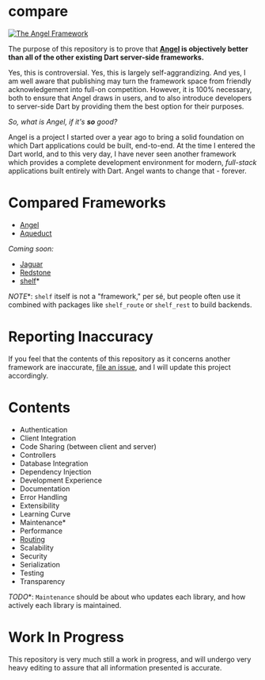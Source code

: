 # compare
[![The Angel Framework](https://angel-dart.github.io/images/logo.png)](https://github.com/angel-dart/angel/wiki)

The purpose of this repository is to prove that
**[Angel](https://github.com/angel-dart/angel/wiki) is objectively better
than all of the other existing Dart server-side frameworks.**

Yes, this is controversial. Yes, this is largely self-aggrandizing. And yes, I
am well aware that publishing may turn the framework space from friendly
acknowledgement into full-on competition. However, it is 100% necessary, both to
ensure that Angel draws in users, and to also introduce developers to server-side
Dart by providing them the best option for their purposes.

*So, what is Angel, if it's **so** good?*

Angel is a project I started over a year ago to bring a solid foundation
on which Dart applications could be built, end-to-end. At the time I entered
the Dart world, and to this very day, I have never seen another framework
which provides a complete development environment for modern, *full-stack*
applications built entirely with Dart. Angel wants to change that - forever.

# Compared Frameworks
* [Angel](https://github.com/angel-dart/angel/wiki)
* [Aqueduct](https://github.com/stablekernel/aqueduct)

*Coming soon:*
* [Jaguar](https://github.com/Jaguar-dart/jaguar)
* [Redstone](https://github.com/redstone-dart/redstone)
* [shelf](https://github.com/dart-lang/shelf)*

*NOTE**: `shelf` itself is not a "framework," per sé, but people often use it
combined with packages like `shelf_route` or `shelf_rest` to build backends.

# Reporting Inaccuracy
If you feel that the contents of this repository as it concerns another
framework are inaccurate,
[file an issue](https://github.com/angel-dart/compare/issues),
and I will update this project accordingly.

# Contents
* Authentication
* Client Integration
* Code Sharing (between client and server)
* Controllers
* Database Integration
* Dependency Injection
* Development Experience
* Documentation
* Error Handling
* Extensibility
* Learning Curve
* Maintenance*
* Performance
* [Routing](routing/README.md)
* Scalability
* Security
* Serialization
* Testing
* Transparency

*TODO**: `Maintenance` should be about who updates each library, and how actively
each library is maintained.

# Work In Progress
This repository is very much still a work in progress, and will undergo very heavy editing to
assure that all information presented is accurate.